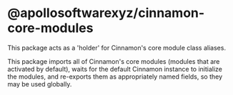 # @apollosoftwarexyz/cinnamon-core-modules
This package acts as a 'holder' for Cinnamon's core module class aliases.

This package imports all of Cinnamon's core modules (modules that are activated by default), waits for the default Cinnamon instance to initialize the modules, and re-exports them as appropriately named fields, so they may be used globally.
